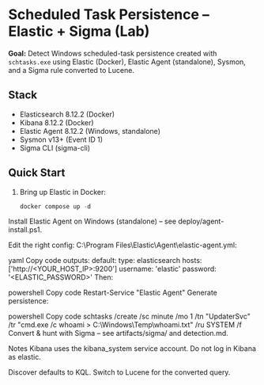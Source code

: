 # Scheduled Task Persistence – Elastic + Sigma (Lab)

**Goal:** Detect Windows scheduled-task persistence created with `schtasks.exe` using Elastic (Docker), Elastic Agent (standalone), Sysmon, and a Sigma rule converted to Lucene.

## Stack
- Elasticsearch 8.12.2 (Docker)
- Kibana 8.12.2 (Docker)
- Elastic Agent 8.12.2 (Windows, standalone)
- Sysmon v13+ (Event ID 1)
- Sigma CLI (sigma-cli)

## Quick Start
1) Bring up Elastic in Docker:
   ```powershell
   docker compose up -d
Install Elastic Agent on Windows (standalone) – see deploy/agent-install.ps1.

Edit the right config: C:\Program Files\Elastic\Agent\elastic-agent.yml:

yaml
Copy code
outputs:
  default:
    type: elasticsearch
    hosts: ['http://<YOUR_HOST_IP>:9200']
    username: 'elastic'
    password: '<ELASTIC_PASSWORD>'
Then:

powershell
Copy code
Restart-Service "Elastic Agent"
Generate persistence:

powershell
Copy code
schtasks /create /sc minute /mo 1 /tn "UpdaterSvc" /tr "cmd.exe /c whoami > C:\Windows\Temp\whoami.txt" /ru SYSTEM /f
Convert & hunt with Sigma – see artifacts/sigma/ and detection.md.

Notes
Kibana uses the kibana_system service account. Do not log in Kibana as elastic.

Discover defaults to KQL. Switch to Lucene for the converted query.